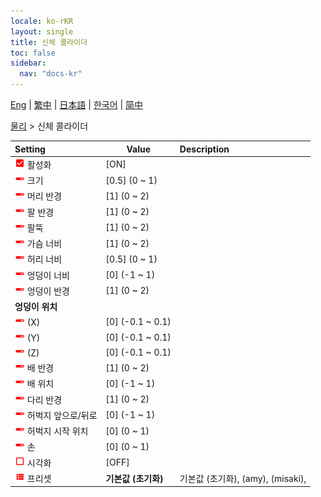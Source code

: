 ```yaml
---
locale: ko-rKR
layout: single
title: 신체 콜라이더
toc: false
sidebar:
  nav: "docs-kr"
---
```

[Eng](/dancexr/menu/2025.4/actor/body_colliders) | [繁中](/tw/dancexr/menu/2025.4/actor/body_colliders) | [日本語](/jp/dancexr/menu/2025.4/actor/body_colliders) | [한국어](/kr/dancexr/menu/2025.4/actor/body_colliders) | [简中](/zh/dancexr/menu/2025.4/actor/body_colliders)

[물리](../menu#물리) > 신체 콜라이더



| Setting | Value | Description |
| :--- | --- | :--- |
| <img src="/images/icon/ic_check_on.png" alt="check on icon"/> 활성화</nobr>| [ON] | 
| <img src="/images/icon/ic_slider.png" alt="slider icon"/> 크기</nobr>| [0.5] (0 ~ 1) | 
| <img src="/images/icon/ic_slider.png" alt="slider icon"/> 머리 반경</nobr>| [1] (0 ~ 2) | 
| <img src="/images/icon/ic_slider.png" alt="slider icon"/> 팔 반경</nobr>| [1] (0 ~ 2) | 
| <img src="/images/icon/ic_slider.png" alt="slider icon"/> 팔뚝</nobr>| [1] (0 ~ 2) | 
| <img src="/images/icon/ic_slider.png" alt="slider icon"/> 가슴 너비</nobr>| [1] (0 ~ 2) | 
| <img src="/images/icon/ic_slider.png" alt="slider icon"/> 허리 너비</nobr>| [0.5] (0 ~ 1) | 
| <img src="/images/icon/ic_slider.png" alt="slider icon"/> 엉덩이 너비</nobr>| [0] (-1 ~ 1) | 
| <img src="/images/icon/ic_slider.png" alt="slider icon"/> 엉덩이 반경</nobr>| [1] (0 ~ 2) | 
|  <b>엉덩이 위치</b></nobr>|| 
| <img src="/images/icon/ic_slider.png" alt="slider icon"/> (X)</nobr>| [0] (-0.1 ~ 0.1) | 
| <img src="/images/icon/ic_slider.png" alt="slider icon"/> (Y)</nobr>| [0] (-0.1 ~ 0.1) | 
| <img src="/images/icon/ic_slider.png" alt="slider icon"/> (Z)</nobr>| [0] (-0.1 ~ 0.1) | 
| <img src="/images/icon/ic_slider.png" alt="slider icon"/> 배 반경</nobr>| [1] (0 ~ 2) | 
| <img src="/images/icon/ic_slider.png" alt="slider icon"/> 배 위치</nobr>| [0] (-1 ~ 1) | 
| <img src="/images/icon/ic_slider.png" alt="slider icon"/> 다리 반경</nobr>| [1] (0 ~ 2) | 
| <img src="/images/icon/ic_slider.png" alt="slider icon"/> 허벅지 앞으로/뒤로</nobr>| [0] (-1 ~ 1) | 
| <img src="/images/icon/ic_slider.png" alt="slider icon"/> 허벅지 시작 위치</nobr>| [0] (0 ~ 1) | 
| <img src="/images/icon/ic_slider.png" alt="slider icon"/> 손</nobr>| [0] (0 ~ 1) | 
| <img src="/images/icon/ic_check_off.png" alt="check off icon"/> 시각화</nobr>| [OFF] | 
| <img src="/images/icon/ic_list.png" alt="list icon"/> 프리셋</nobr>| **기본값 (초기화)** | 기본값 (초기화), (amy), (misaki),  |
